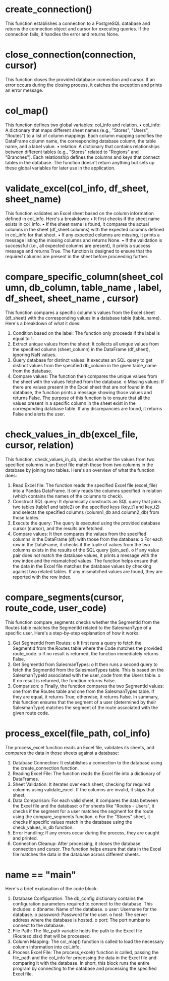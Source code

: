 # create_connection()

This function establishes a connection to a PostgreSQL database and returns the connection object and cursor for executing queries. If the connection fails, it handles the error and returns None.


# close_connection(connection, cursor)

This function closes the provided database connection and cursor. If an error occurs during the closing process, it catches the exception and prints an error message.

# col_map()

This function defines two global variables: col_info and relation.
•	col_info: A dictionary that maps different sheet names (e.g., "Stores", "Users", "Routes") to a list of column mappings. Each column mapping specifies the DataFrame column name, the corresponding database column, the table name, and a label value.
•	relation: A dictionary that contains relationships between different tables (e.g., "Stores" related to "Regions" and "Branches"). Each relationship defines the columns and keys that connect tables in the database.
The function doesn't return anything but sets up these global variables for later use in the application.


# validate_excel(col_info, df_sheet, sheet_name)

This function validates an Excel sheet based on the column information defined in col_info. Here's a breakdown:
•	It first checks if the sheet name exists in col_info.
•	If the sheet name is found, it compares the actual columns in the sheet (df_sheet.columns) with the expected columns defined in col_info for that sheet.
•	If any expected columns are missing, it prints a message listing the missing columns and returns None.
•	If the validation is successful (i.e., all expected columns are present), it prints a success message and returns True.
The function is designed to ensure that the required columns are present in the sheet before proceeding further.

# compare_specific_column(sheet_column, db_column, table_name , label, df_sheet, sheet_name , cursor)

This function compares a specific column's values from the Excel sheet (df_sheet) with the corresponding values in a database table (table_name). Here's a breakdown of what it does:
1.	Condition based on the label: The function only proceeds if the label is equal to 1.
2.	Extract unique values from the sheet: It collects all unique values from the specified column (sheet_column) in the DataFrame (df_sheet), ignoring NaN values.
3.	Query database for distinct values: It executes an SQL query to get distinct values from the specified db_column in the given table_name from the database.
4.	Compare values: The function then compares the unique values from the sheet with the values fetched from the database. 
o	Missing values: If there are values present in the Excel sheet that are not found in the database, the function prints a message showing those values and returns False.
The purpose of this function is to ensure that all the values present in a specific column in the sheet exist in the corresponding database table. If any discrepancies are found, it returns False and alerts the user.

# check_values_in_db(excel_file, cursor, relation)

This function, check_values_in_db, checks whether the values from two specified columns in an Excel file match those from two columns in the database by joining two tables. Here's an overview of what the function does:
1.	Read Excel file: The function reads the specified Excel file (excel_file) into a Pandas DataFrame. It only reads the columns specified in relation (which contains the names of the columns to check).
2.	Construct SQL query: It dynamically constructs an SQL query that joins two tables (table1 and table2) on the specified keys (key_t1 and key_t2) and selects the specified columns (column1_db and column2_db) from those tables.
3.	Execute the query: The query is executed using the provided database cursor (cursor), and the results are fetched.
4.	Compare values: It then compares the values from the specified columns in the DataFrame (df) with those from the database:
o	For each row in the DataFrame, it checks if the tuple of values from the two columns exists in the results of the SQL query (join_set).
o	If any value pair does not match the database values, it prints a message with the row index and the mismatched values.
The function helps ensure that the data in the Excel file matches the database values by checking against two related tables. If any mismatched values are found, they are reported with the row index.

# compare_segments(cursor, route_code, user_code)

This function compare_segments checks whether the SegmentId from the Routes table matches the SegmentId related to the SalesmanType of a specific user. Here's a step-by-step explanation of how it works:
1.	Get SegmentId from Routes:
o	It first runs a query to fetch the SegmentId from the Routes table where the Code matches the provided route_code.
o	If no result is returned, the function immediately returns False.
2.	Get SegmentId from SalesmanTypes:
o	It then runs a second query to fetch the SegmentId from the SalesmanTypes table. This is based on the SalesmanTypeId associated with the user_code from the Users table.
o	If no result is returned, the function returns False.
3.	Comparison:
o	Finally, the function compares the two SegmentId values: one from the Routes table and one from the SalesmanTypes table. If they are equal, it returns True; otherwise, it returns False.
In summary, this function ensures that the segment of a user (determined by their SalesmanType) matches the segment of the route associated with the given route code.

# process_excel(file_path, col_info)

The process_excel function reads an Excel file, validates its sheets, and compares the data in those sheets against a database:
1.	Database Connection: It establishes a connection to the database using the create_connection function.
2.	Reading Excel File: The function reads the Excel file into a dictionary of DataFrames.
3.	Sheet Validation: It iterates over each sheet, checking for required columns using validate_excel. If the columns are invalid, it skips that sheet.
4.	Data Comparison: For each valid sheet, it compares the data between the Excel file and the database: 
o	For sheets like "Routes - Users", it checks if the segment for a user matches the segment for the route using the compare_segments function.
o	For the "Stores" sheet, it checks if specific values match in the database using the check_values_in_db function.
5.	Error Handling: If any errors occur during the process, they are caught and printed.
6.	Connection Cleanup: After processing, it closes the database connection and cursor.
The function helps ensure that data in the Excel file matches the data in the database across different sheets.

# __name__ == "__main__"

Here's a brief explanation of the code block:
1.	Database Configuration:
The db_config dictionary contains the configuration parameters required to connect to the database. This includes:
o	dbname: Name of the database.
o	user: Username for the database.
o	password: Password for the user.
o	host: The server address where the database is hosted.
o	port: The port number to connect to the database.
2.	File Path:
The file_path variable holds the path to the Excel file (Routesd.xlsx) that will be processed.
3.	Column Mapping:
The col_map() function is called to load the necessary column information into col_info.
4.	Process Excel File:
The process_excel() function is called, passing the file_path and the col_info for processing the data in the Excel file and comparing it with the database.
In short, this block runs the entire program by connecting to the database and processing the specified Excel file.

